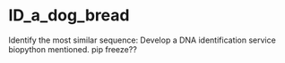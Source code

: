 # ID_a_dog_bread
Identify the most similar sequence: Develop a DNA identification service
biopython mentioned. pip freeze?? 